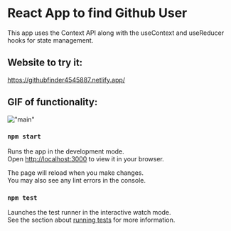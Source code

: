 # React App to find Github User

This app uses the Context API along with the useContext and useReducer hooks for state management.

## Website to try it:

https://githubfinder4545887.netlify.app/

## GIF of functionality:

!["main"](https://github.com/PolinaSkrobot/github-finder/blob/main/public/video.gif)

### `npm start`

Runs the app in the development mode.\
Open [http://localhost:3000](http://localhost:3000) to view it in your browser.

The page will reload when you make changes.\
You may also see any lint errors in the console.

### `npm test`

Launches the test runner in the interactive watch mode.\
See the section about [running tests](https://facebook.github.io/create-react-app/docs/running-tests) for more information.
